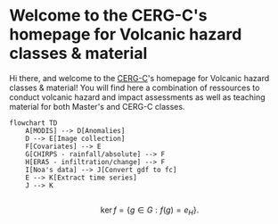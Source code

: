 # Welcome to the CERG-C's homepage for Volcanic hazard classes & material

Hi there, and welcome to the [CERG-C](https://www.unige.ch/sciences/terre/CERG-C/)'s homepage for Volcanic hazard classes & material! You will find here a combination of ressources to conduct volcanic hazard and impact assessments as well as teaching material for both Master's and CERG-C classes.

```mermaid 
flowchart TD
    A[MODIS] --> D[Anomalies]
    D --> E[Image collection]
    F[Covariates] --> E
    G[CHIRPS - rainfall/absolute] --> F
    H[ERA5 - infiltration/change] --> F
    I[Noa's data] --> J[Convert gdf to fc]
    E --> K[Extract time series]
    J --> K
    
```

$$
\operatorname{ker} f=\{g\in G:f(g)=e_{H}\}{\mbox{.}}
$$